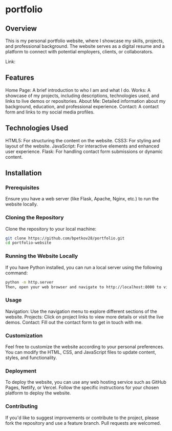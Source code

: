 # portfolio

## Overview
This is my personal portfolio website, where I showcase my skills, projects, and professional background. The website serves as a digital resume and a platform to connect with potential employers, clients, or collaborators.

Link: 

## Features
Home Page: A brief introduction to who I am and what I do.
Works: A showcase of my projects, including descriptions, technologies used, and links to live demos or repositories.
About Me: Detailed information about my background, education, and professional experience.
Contact: A contact form and links to my social media profiles.

## Technologies Used
HTML5: For structuring the content on the website.
CSS3: For styling and layout of the website.
JavaScript: For interactive elements and enhanced user experience.
Flask: For handling contact form submissions or dynamic content.

## Installation
### Prerequisites
Ensure you have a web server (like Flask, Apache, Nginx, etc.) to run the website locally.

### Cloning the Repository
Clone the repository to your local machine:

```bash
git clone https://github.com/bpetkov28/portfolio.git
cd portfolio-website
```

### Running the Website Locally
If you have Python installed, you can run a local server using the following command:

```bash
python -m http.server
Then, open your web browser and navigate to http://localhost:8000 to view the website.
```

### Usage
Navigation: Use the navigation menu to explore different sections of the website.
Projects: Click on project links to view more details or visit the live demos.
Contact: Fill out the contact form to get in touch with me.

### Customization
Feel free to customize the website according to your personal preferences. You can modify the HTML, CSS, and JavaScript files to update content, styles, and functionality.

### Deployment
To deploy the website, you can use any web hosting service such as GitHub Pages, Netlify, or Vercel. Follow the specific instructions for your chosen platform to deploy the website.

### Contributing
If you'd like to suggest improvements or contribute to the project, please fork the repository and use a feature branch. Pull requests are welcomed.

